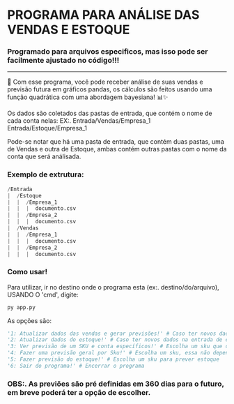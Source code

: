 # PROGRAMA PARA ANÁLISE DAS VENDAS E ESTOQUE

### Programado para arquivos especificos, mas isso pode ser facilmente ajustado no código!!!
--------------------------------------------------------------------------------------------
🚀 Com esse programa, você pode receber análise de suas vendas e previsão futura em gráficos pandas, os cálculos são feitos usando uma função quadrática com uma abordagem bayesiana! 📊✨

Os dados são coletados das pastas de entrada, que contém o nome de cada conta nelas:
EX:. Entrada/Vendas/Empresa_1 
     Entrada/Estoque/Empresa_1

Pode-se notar que há uma pasta de entrada, que contém duas pastas, uma de Vendas e outra de Estoque, ambas contém outras pastas com o nome da conta que será análisada.
### Exemplo de extrutura:
```python
/Entrada
|  /Estoque
|  |  /Empresa_1
|  |  |  documento.csv
|  |  /Empresa_2
|  |  |  documento.csv
|  /Vendas
|  |  /Empresa_1
|  |  |  documento.csv
|  |  /Empresa_2
|  |  |  documento.csv
```

### Como usar!
Para utilizar, ir no destino onde o programa esta (ex:. destino/do/arquivo), USANDO O 'cmd', digite:
```cmd
py app.py
```

As opções são:
```python
'1: Atualizar dados das vendas e gerar previsões!' # Caso ter novos dados na entrada de vendas
'2: Atualizar dados do estoque!' # Caso ter novos dados na entrada de estoque e sempre que atualizar as vendas
'3: Ver previsão de um SKU e conta específicos!' # Escolha um sku que deseja e uma conta, será gerado um gráfico dependendo da escolha (o sku precisa existir na tabela de previsão_futura)
'4: Fazer uma previsão geral por Sku!' # Escolha um sku, essa não depende da tabela de previsões, pois gera o resultado na hora
'5: Fazer previsão do estoque!' # Escolha um sku para prever estoque
'6: Sair do programa!' # Encerrar o programa
```
### OBS:. As previões são pré definidas em 360 dias para o futuro, em breve poderá ter a opção de escolher.

